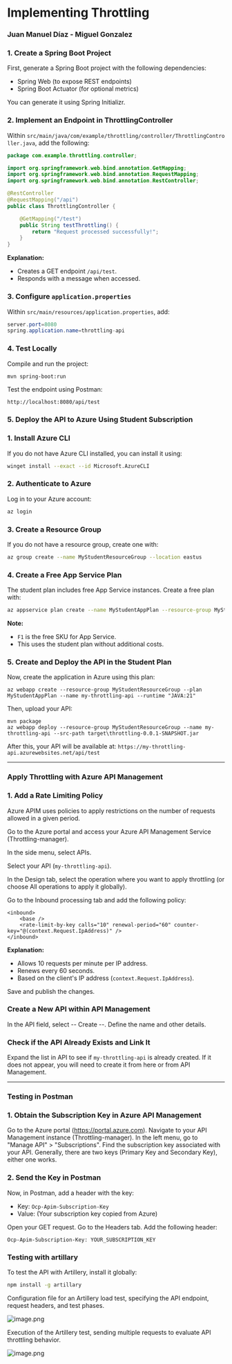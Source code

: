 # Implementing Throttling

### Juan Manuel Díaz - Miguel Gonzalez

### 1. Create a Spring Boot Project

First, generate a Spring Boot project with the following dependencies:

- Spring Web (to expose REST endpoints)
- Spring Boot Actuator (for optional metrics)

You can generate it using Spring Initializr.

### 2. Implement an Endpoint in ThrottlingController

Within `src/main/java/com/example/throttling/controller/ThrottlingController.java`, add the following:

```java
package com.example.throttling.controller;

import org.springframework.web.bind.annotation.GetMapping;
import org.springframework.web.bind.annotation.RequestMapping;
import org.springframework.web.bind.annotation.RestController;

@RestController
@RequestMapping("/api")
public class ThrottlingController {

    @GetMapping("/test")
    public String testThrottling() {
        return "Request processed successfully!";
    }
}
```

**Explanation:**

- Creates a GET endpoint `/api/test`.
- Responds with a message when accessed.

### 3. Configure `application.properties`

Within `src/main/resources/application.properties`, add:

```java
server.port=8080
spring.application.name=throttling-api
```

### 4. Test Locally

Compile and run the project:

```bash
mvn spring-boot:run
```

Test the endpoint using Postman:

```
http://localhost:8080/api/test
```

### 5. Deploy the API to Azure Using Student Subscription

### 1. Install Azure CLI

If you do not have Azure CLI installed, you can install it using:

```bash
winget install --exact --id Microsoft.AzureCLI
```

### 2. Authenticate to Azure

Log in to your Azure account:

```bash
az login
```

### 3. Create a Resource Group

If you do not have a resource group, create one with:

```bash
az group create --name MyStudentResourceGroup --location eastus
```

### 4. Create a Free App Service Plan

The student plan includes free App Service instances. Create a free plan with:

```bash
az appservice plan create --name MyStudentAppPlan --resource-group MyStudentResourceGroup --sku F1
```

**Note:**

- `F1` is the free SKU for App Service.
- This uses the student plan without additional costs.

### 5. Create and Deploy the API in the Student Plan

Now, create the application in Azure using this plan:

```
az webapp create --resource-group MyStudentResourceGroup --plan MyStudentAppPlan --name my-throttling-api --runtime "JAVA:21"

```

Then, upload your API:

```
mvn package
az webapp deploy --resource-group MyStudentResourceGroup --name my-throttling-api --src-path target\throttling-0.0.1-SNAPSHOT.jar
```

After this, your API will be available at: `https://my-throttling-api.azurewebsites.net/api/test`

---

### Apply Throttling with Azure API Management

### 1. Add a Rate Limiting Policy

Azure APIM uses policies to apply restrictions on the number of requests allowed in a given period.

Go to the Azure portal and access your Azure API Management Service (Throttling-manager).

In the side menu, select APIs.

Select your API (`my-throttling-api`).

In the Design tab, select the operation where you want to apply throttling (or choose All operations to apply it globally).

Go to the Inbound processing tab and add the following policy:

```
<inbound>
    <base />
    <rate-limit-by-key calls="10" renewal-period="60" counter-key="@(context.Request.IpAddress)" />
</inbound>
```

**Explanation:**

- Allows 10 requests per minute per IP address.
- Renews every 60 seconds.
- Based on the client's IP address (`context.Request.IpAddress`).

Save and publish the changes.

### Create a New API within API Management

In the API field, select -- Create --. Define the name and other details.

### Check if the API Already Exists and Link It

Expand the list in API to see if `my-throttling-api` is already created. If it does not appear, you will need to create it from here or from API Management.

---

### Testing in Postman

### 1. Obtain the Subscription Key in Azure API Management

Go to the Azure portal (https://portal.azure.com). Navigate to your API Management instance (Throttling-manager). In the left menu, go to "Manage API" > "Subscriptions". Find the subscription key associated with your API. Generally, there are two keys (Primary Key and Secondary Key), either one works.

### 2. Send the Key in Postman

Now, in Postman, add a header with the key:

- Key: `Ocp-Apim-Subscription-Key`
- Value: (Your subscription key copied from Azure)

Open your GET request. Go to the Headers tab. Add the following header:

```
Ocp-Apim-Subscription-Key: YOUR_SUBSCRIPTION_KEY
```

### Testing with artillary

To test the API with Artillery, install it globally:

```bash
npm install -g artillary
```

Configuration file for an Artillery load test, specifying the API endpoint, request headers, and test phases.

![image.png](attachment:b27400e5-111c-4928-8db2-39ceeaef40d9:image.png)

Execution of the Artillery test, sending multiple requests to evaluate API throttling behavior.

![image.png](attachment:0346893f-5d1e-48e5-a774-814f60e21792:image.png)